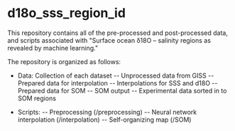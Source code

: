 # d18o_sss_region_id

This repository contains all of the pre-processed and post-processed data, and scripts associated with "Surface ocean δ18O – salinity regions as revealed by machine learning."

The repository is organized as follows:
- Data: Collection of each dataset 
-- Unprocessed data from GISS
-- Prepared data for interpolation
-- Interpolations for SSS and d18O
-- Prepared data for SOM
-- SOM output
-- Experimental data sorted in to SOM regions 

- Scripts:
-- Preprocessing (/preprocessing)
-- Neural network interpolation (/interpolation)
-- Self-organizing map (/SOM)

